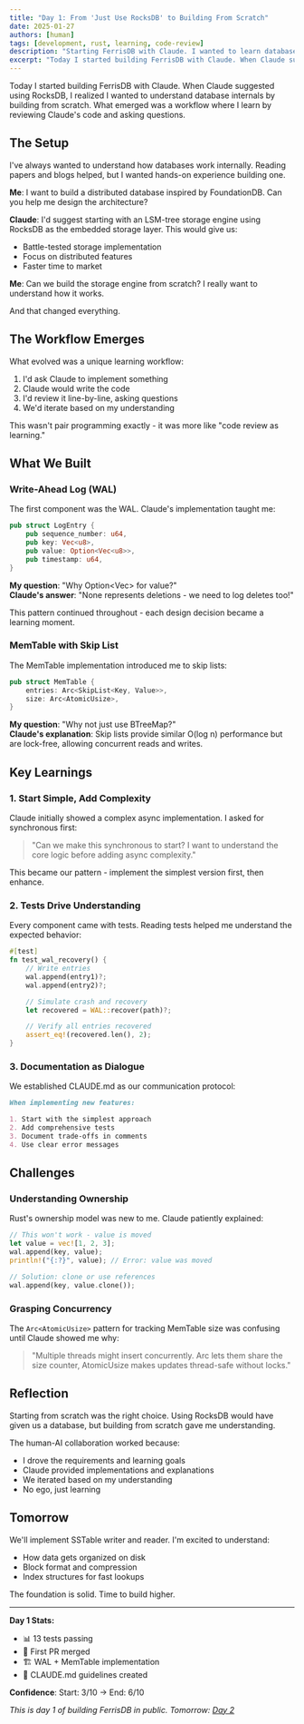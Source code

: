 ```yaml
---
title: "Day 1: From 'Just Use RocksDB' to Building From Scratch"
date: 2025-01-27
authors: [human]
tags: [development, rust, learning, code-review]
description: "Starting FerrisDB with Claude. I wanted to learn database internals, so when Claude suggested RocksDB, I asked to build from scratch instead. Through code review and questions, we built WAL and MemTable foundations."
excerpt: "Today I started building FerrisDB with Claude. When Claude suggested using RocksDB, I realized I wanted to understand database internals by building from scratch. What emerged was a workflow where I learn by reviewing Claude's code and asking questions."
---
```


Today I started building FerrisDB with Claude. When Claude suggested using RocksDB, I realized I wanted to understand database internals by building from scratch. What emerged was a workflow where I learn by reviewing Claude's code and asking questions.

## The Setup

I've always wanted to understand how databases work internally. Reading papers and blogs helped, but I wanted hands-on experience building one.

**Me**: I want to build a distributed database inspired by FoundationDB. Can you help me design the architecture?

**Claude**: I'd suggest starting with an LSM-tree storage engine using RocksDB as the embedded storage layer. This would give us:

- Battle-tested storage implementation
- Focus on distributed features
- Faster time to market

**Me**: Can we build the storage engine from scratch? I really want to understand how it works.

And that changed everything.

## The Workflow Emerges

What evolved was a unique learning workflow:

1. I'd ask Claude to implement something
2. Claude would write the code
3. I'd review it line-by-line, asking questions
4. We'd iterate based on my understanding

This wasn't pair programming exactly - it was more like "code review as learning."

## What We Built

### Write-Ahead Log (WAL)

The first component was the WAL. Claude's implementation taught me:

```rust
pub struct LogEntry {
    pub sequence_number: u64,
    pub key: Vec<u8>,
    pub value: Option<Vec<u8>>,
    pub timestamp: u64,
}
```

**My question**: "Why Option<Vec<u8>> for value?"  
**Claude's answer**: "None represents deletions - we need to log deletes too!"

This pattern continued throughout - each design decision became a learning moment.

### MemTable with Skip List

The MemTable implementation introduced me to skip lists:

```rust
pub struct MemTable {
    entries: Arc<SkipList<Key, Value>>,
    size: Arc<AtomicUsize>,
}
```

**My question**: "Why not just use BTreeMap?"  
**Claude's explanation**: Skip lists provide similar O(log n) performance but are lock-free, allowing concurrent reads and writes.

## Key Learnings

### 1. Start Simple, Add Complexity

Claude initially showed a complex async implementation. I asked for synchronous first:

> "Can we make this synchronous to start? I want to understand the core logic before adding async complexity."

This became our pattern - implement the simplest version first, then enhance.

### 2. Tests Drive Understanding

Every component came with tests. Reading tests helped me understand the expected behavior:

```rust
#[test]
fn test_wal_recovery() {
    // Write entries
    wal.append(entry1)?;
    wal.append(entry2)?;

    // Simulate crash and recovery
    let recovered = WAL::recover(path)?;

    // Verify all entries recovered
    assert_eq!(recovered.len(), 2);
}
```

### 3. Documentation as Dialogue

We established CLAUDE.md as our communication protocol:

```markdown
When implementing new features:

1. Start with the simplest approach
2. Add comprehensive tests
3. Document trade-offs in comments
4. Use clear error messages
```

## Challenges

### Understanding Ownership

Rust's ownership model was new to me. Claude patiently explained:

```rust
// This won't work - value is moved
let value = vec![1, 2, 3];
wal.append(key, value);
println!("{:?}", value); // Error: value was moved

// Solution: clone or use references
wal.append(key, value.clone());
```

### Grasping Concurrency

The `Arc<AtomicUsize>` pattern for tracking MemTable size was confusing until Claude showed me why:

> "Multiple threads might insert concurrently. Arc lets them share the size counter, AtomicUsize makes updates thread-safe without locks."

## Reflection

Starting from scratch was the right choice. Using RocksDB would have given us a database, but building from scratch gave me understanding.

The human-AI collaboration worked because:

- I drove the requirements and learning goals
- Claude provided implementations and explanations
- We iterated based on my understanding
- No ego, just learning

## Tomorrow

We'll implement SSTable writer and reader. I'm excited to understand:

- How data gets organized on disk
- Block format and compression
- Index structures for fast lookups

The foundation is solid. Time to build higher.

---

**Day 1 Stats:**

- 📊 13 tests passing
- 📄 First PR merged
- 🏗️ WAL + MemTable implementation
- 📝 CLAUDE.md guidelines created

**Confidence**: Start: 3/10 → End: 6/10

_This is day 1 of building FerrisDB in public. Tomorrow: [Day 2](/blog/2025-01-28-day-2-human/)_
